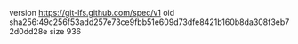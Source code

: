 version https://git-lfs.github.com/spec/v1
oid sha256:49c256f53add257e73ce9fbb51e609d73dfe8421b160b8da308f3eb72d0dd28e
size 936
